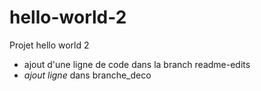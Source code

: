 # hello-world-2
Projet hello world 2
* ajout d'une ligne de code dans la branch readme-edits
* _ajout ligne_ dans branche_deco
